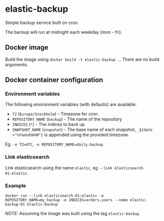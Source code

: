 # elastic-backup
Simple backup service built on cron.

The backup will run at midnight each weekday (mon - fri).

## Docker image

Build the image using `docker build -t elastic-backup .`.
There are no build arguments.

## Docker container configuration

### Environment variables

The following environment variables (with defaults) are available:
 * `TZ` (`Europe/Stockholm`) - Timezone for cron
 * `REPOSITORY_NAME` (`backup`) - The name of the repository
 * `INDICES` (`*`) - The indices to back up
 * `SNAPSHOT_NAME` (`snapshot`) - The base name of each snapshot, `_${date +"%Y%m%d%H%M"}` is appended using the provided timezone.

Eg. `-e TZ=UTC`, `-e REPOSITORY_NAME=daily-backup`.

### Link elasticsearch
Link elasticsearch using the name `elastic`, eg `--link elasticsearch-01:elastic`.

### Example

`docker run --link elasticsearch-01:elastic -e REPOSITORY_NAME=my_backup -e INDICES=orders,users --name elastic-backup-01 elastic-backup`

*NOTE:* Assuming the image was built using the tag `elastic-backup`.
